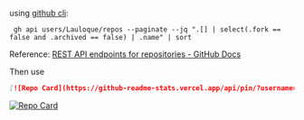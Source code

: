 using [github cli](https://github.com/cli/cli):

```
 gh api users/Lauloque/repos --paginate --jq ".[] | select(.fork == false and .archived == false) | .name" | sort
```

Reference: [REST API endpoints for repositories - GitHub Docs](https://docs.github.com/en/rest/repos/repos?apiVersion=2022-11-28#list-repositories-for-a-user)

Then use 

```md
[![Repo Card](https://github-readme-stats.vercel.app/api/pin/?username=Lauloque&repo=convertRotationMode&theme=catppuccin_mocha)](https://github.com/Lauloque/convertRotationMode)
```
[![Repo Card](https://github-readme-stats.vercel.app/api/pin/?username=Lauloque&repo=convertRotationMode&theme=catppuccin_mocha)](https://github.com/Lauloque/convertRotationMode)
